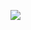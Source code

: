 <a href="https://codingismylife.tistory.com/" target="_blank"><img src="https://img.shields.io/badge/ffffff-#000000?style=flat-square&logo=file:///C:/Users/gram/Downloads/tistory.svg&logoColor=ffffff"/></a>
